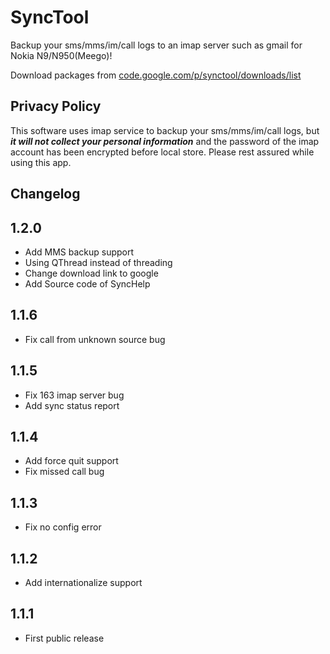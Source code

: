 SyncTool
=========================================================

Backup your sms/mms/im/call logs to an imap server such as gmail for Nokia N9/N950(Meego)!

Download packages from  [code.google.com/p/synctool/downloads/list](http://code.google.com/p/synctool/downloads/list)

Privacy Policy
---------
This software uses imap service to backup your sms/mms/im/call logs, but ***it will not collect your personal information*** and the password of the imap account has been encrypted before local store. Please rest assured while using this app.

Changelog
---------

1.2.0
-----------------------
* Add MMS backup support
* Using QThread instead of threading
* Change download link to google
* Add Source code of SyncHelp

1.1.6
-----------------------
* Fix call from unknown source bug

1.1.5
-----------------------
* Fix 163 imap server bug
* Add sync status report

1.1.4
-----------------------
* Add force quit support
* Fix missed call bug

1.1.3
-----------------------
* Fix no config error

1.1.2
-----------------------
* Add internationalize support

1.1.1
-----------------------
* First public release

